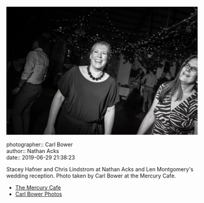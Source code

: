 ![Stacey Hafner and Chris Lindstrom](assets/2019-06-29-set-4-the-dance-53.webp)

photographer:: Carl Bower  
author:: Nathan Acks  
date:: 2019-06-29 21:38:23

Stacey Hafner and Chris Lindstrom at Nathan Acks and Len Montgomery's wedding reception. Photo taken by Carl Bower at the Mercury Cafe.

* [The Mercury Cafe](http://mercurycafe.com)
* [Carl Bower Photos](https://carlbowerphotos.com)
